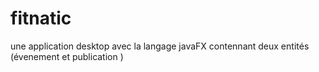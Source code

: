 # fitnatic
une application desktop avec la langage javaFX contennant deux entités (évenement et publication )
